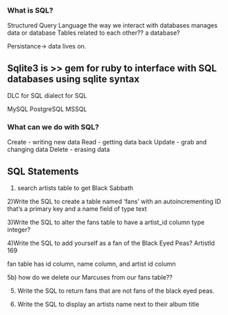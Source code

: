 ### What is SQL? 
Structured Query Language
the way we interact with databases
manages data or database
Tables related to each other?? 
a database?

Persistance-> data lives on. 

## Sqlite3 is >> gem for ruby to interface with SQL databases using sqlite syntax
DLC for SQL 
dialect for SQL

MySQL PostgreSQL MSSQL 

### What can we do with SQL? 
Create - writing new data
Read - getting data back
Update - grab and changing data
Delete - erasing data


## SQL Statements

1) search artists table to get Black Sabbath
<!-- SELECT name FROM artist where name = 'Black Sabbath' -->

2)Write the SQL to create a table named ‘fans’ with an autoincrementing ID that’s a primary key and a name field of type text
<!-- CREATE TABLE fans( id INTEGER PRIMARY KEY, name TEXT ); -->

3)Write the SQL to alter the fans table to have a artist_id column type integer?
<!-- ALTER TABLE fans 
ADD artist_id INTEGER; -->

4)Write the SQL to add yourself as a fan of the Black Eyed Peas? ArtistId 169
<!-- create -->
<!-- adding a record into fan table -->
fan table has id column, name column, and artist id column 
<!-- INSERT INTO fans(artist_id, name) 
VALUES ("Marcus",169); -->

5b) how do we delete our Marcuses from our fans table?? 
<!-- DELETE FROM fans 
WHERE artist_id = "Marcus"; -->

5) Write the SQL to return fans that are not fans of the black eyed peas.
<!-- SELECT name FROM fans 
WHERE artist_id != 169 -->

6) Write the SQL to display an artists name next to their album title





<!-- Alter 
Update
Count
Order things in descending/ascending 
Group By
Delete
Average 
Data Aggregation
Add data to it  -->
